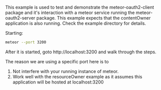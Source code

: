 This example is used to test and demonstrate the meteor-oauth2-client package
and it's interaction with a meteor service running the
meteor-oauth2-server package. This example expects that the contentOwner
application is also running. Check the example directory for details.

Starting:
``` sh
meteor --port 3200
```
After it is started, goto http://localhost:3200 and walk through the steps.

The reason we are using a specific port here is to
1) Not interfere with your running instance of meteor.
2) Work well with the resourceOwner example as it assumes this application
will be hosted at localhost:3200
